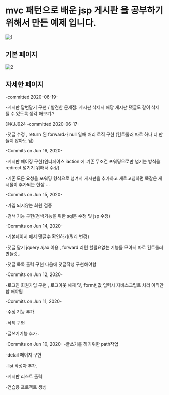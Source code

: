 # mvc 패턴으로 배운 jsp 게시판 을 공부하기위해서 만든 예제 입니다.

![1](https://user-images.githubusercontent.com/64793712/86487454-1947c000-bd99-11ea-998d-bc36b766fb74.PNG)

## 기본 페이지

![2](https://user-images.githubusercontent.com/64793712/86487480-2c5a9000-bd99-11ea-9246-caa0fd2457bb.PNG)

## 자세한 페이지



-committed 2020-06-19-


-게시판 답변달기 구현 / 발견한 문제점: 게시판 삭제시 해당 게시판 댓글도 같이 삭제 될 수 있도록 생각 해보기.?

@KJJ924
-committed 2020-06-17- 

-댓글 수정 , return 된 forward가 null 일때 처리 로직 구현 (컨트롤러 따로 하나 더 만들지 않아도 됨)


 
-Commits on Jun 16, 2020-

-게시판 페이징 구현(인터페이스 iaction 에 기존 무조건 포워딩으로만 넘기는 방식을 redirect 넘기기 위해서 수정) 
 
-기존 모든 요청을 포워딩 형식으로 넘겨서 게시판을 추가하고 새로고침하면 똑같은 게시물이 추가되는 현상 …

 
-Commits on Jun 15, 2020-

-가입 되지않는 회원 검증

 
-검색 기능 구현(검색기능을 위한 sql문 수정 및 jsp 수정)


 
-Commits on Jun 14, 2020-

-기본페이지 에서 댓글수 확인하기(쿼리 변경)

 
-댓글 달기 jquery ajax 이용 , forward 리턴 할필요없는 기능들 모아서 따로 컨트롤러 만들것,.

 
-댓글 목록 출력 구현 다음에 댓글작성 구현해야함


 
-Commits on Jun 12, 2020-

-로그인 회원가입 구현 , 로그아웃 해제 및, form빈값 입력시 자바스크립트 처리 아직안함 해야됨

 
-Commits on Jun 11, 2020-

-수정 기능 추가

 
-삭제 구현

 
-글쓰기기능 추가 .

 
-Commits on Jun 10, 2020-
-글쓰기를 하기위한 path작업

 
-detail 페이지 구현
 
-list 작성자 추가.

 
-게시판 리스트 출력
 

-연습용 프로젝트 생성

